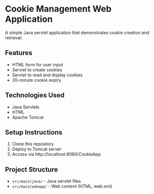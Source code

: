 # Cookie Management Web Application

A simple Java servlet application that demonstrates cookie creation and retrieval.

## Features
- HTML form for user input
- Servlet to create cookies
- Servlet to read and display cookies
- 30-minute cookie expiry

## Technologies Used
- Java Servlets
- HTML
- Apache Tomcat

## Setup Instructions
1. Clone this repository
2. Deploy to Tomcat server
3. Access via http://localhost:8080/CookieApp

## Project Structure
- `src/main/java/` - Java servlet files
- `src/main/webapp/` - Web content (HTML, web.xml)
